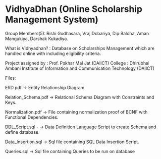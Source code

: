 # VidhyaDhan (Online Scholarship Management System)
Group Members(5): Rishi Godhasara, Vraj Dobariya, Dip Baldha, Aman Mangukiya, Darshak Kukadiya.

What is Vidhyadhan? : Database on Scholarships Management which are handled online with including eligibility criteria.

Project assigned by : Prof. Pokhar Mal Jat (DAIICT) College : Dhirubhai Ambani Institute of Information and Communication Technology (DAIICT)

Files:

ERD.pdf -> Entity Relationship Diagram

Relation_Schema.pdf -> Relational Schema Diagram with Constraints and Keys.

Normalization.pdf -> File containing normalization proof of BCNF with Functional Dependencies.

DDL_Script.sql - -> Data Definition Language Script to create Schema and define database.

Data_Insertion.sql -> Sql file containing SQL Data Insertion Script.

Queries.sql -> Sql file containing Queries to be run on database
